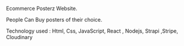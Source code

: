 Ecommerce Posterz Website.


People Can Buy posters of their choice.


Technology used : Html, Css, JavaScript, React , Nodejs, Strapi ,Stripe, Cloudinary


